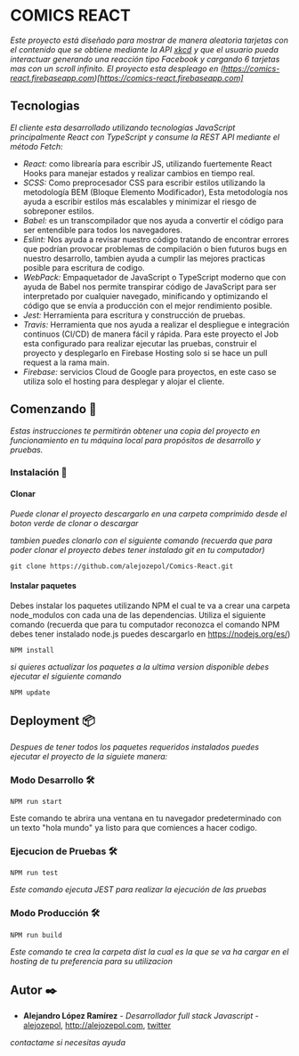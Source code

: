 # COMICS REACT

_Este proyecto está diseñado para mostrar de manera aleatoria tarjetas con el contenido que se obtiene mediante la API [xkcd](https://xkcd.com/json.html) y que el usuario pueda interactuar generando una reacción tipo Facebook y cargando 6 tarjetas mas con un scroll infinito. El proyecto esta despleago en (https://comics-react.firebaseapp.com)[https://comics-react.firebaseapp.com]_

## Tecnologias
_El cliente esta desarrollado utilizando tecnologías JavaScript principalmente React con TypeScript y consume la REST API mediante el método Fetch:_

-	*React:* como librearía para escribir JS, utilizando fuertemente React Hooks para manejar estados y realizar cambios en tiempo real.
-	*SCSS:* Como preprocesador CSS para escribir estilos utilizando la metodología BEM (Bloque Elemento Modificador), Esta metodología nos ayuda a escribir estilos más escalables y minimizar el riesgo de sobreponer estilos.
-	*Babel:* es un transcompilador que nos ayuda a convertir el código para ser entendible para todos los navegadores.
- *Eslint:* Nos ayuda a revisar nuestro código tratando de encontrar errores que podrían provocar problemas de compilación o bien futuros bugs en nuestro desarrollo, tambien ayuda a cumplir las mejores practicas posible para escritura de codigo.
-	*WebPack:* Empaquetador de JavaScript o TypeScript moderno que con ayuda de Babel nos permite transpirar código de JavaScript para ser interpretado por cualquier navegado, minificando y optimizando el código que se envía a producción con el mejor rendimiento posible.
-	*Jest:* Herramienta para escritura y construcción de pruebas.
-	*Travis:* Herramienta que nos ayuda a realizar el despliegue e integración continuos  (CI/CD) de manera fácil y rápida. Para este proyecto el Job esta configurado para realizar ejecutar las pruebas,  construir el proyecto y desplegarlo en Firebase Hosting solo si se hace un pull request a la rama main.
-	*Firebase:* servicios Cloud de Google para proyectos, en este caso se utiliza solo el hosting para desplegar y alojar el cliente.


## Comenzando 🚀
_Estas instrucciones te permitirán obtener una copia del proyecto en funcionamiento en tu máquina local para propósitos de desarrollo y pruebas._


### Instalación 🔧

#### Clonar
_Puede clonar el proyecto descargarlo en una carpeta comprimido desde el boton verde de clonar o descargar_

_tambien puedes clonarlo con el siguiente comando (recuerda que para poder clonar el proyecto debes tener instalado git en tu computador)_

```
git clone https://github.com/alejozepol/Comics-React.git
```

#### Instalar paquetes

Debes instalar los paquetes utilizando NPM el cual te va a crear una carpeta node_modulos con cada una de las dependencias. Utiliza el siguiente comando (recuerda que para tu computador reconozca el comando NPM debes tener instalado node.js puedes descargarlo en https://nodejs.org/es/)

```
NPM install
```

_si quieres actualizar los paquetes a la ultima version disponible debes ejecutar el siguiente comando_
```
NPM update
```

## Deployment 📦

_Despues de tener todos los paquetes requeridos instalados puedes ejecutar el proyecto de la siguiete manera:_

### Modo Desarrollo 🛠️

```
NPM run start
```
Este comando te abrira una ventana en tu navegador predeterminado con un texto "hola mundo" ya listo para que comiences a hacer codigo.

### Ejecucion de Pruebas 🛠️

```
NPM run test
```
_Este comando ejecuta JEST para realizar la ejecución de las pruebas_

### Modo Producción 🛠️

```
NPM run build
```
_Este comando te crea la carpeta dist la cual es la que se va ha cargar en el hosting de tu preferencia para su utilizacion_

## Autor ✒️

* **Alejandro López Ramírez** - *Desarrollador full stack Javascript* - [alejozepol](https://github.com/alejozepol),  http://alejozepol.com, [twitter](https://twitter.com/alejozepol) 

_contactame si necesitas ayuda_
